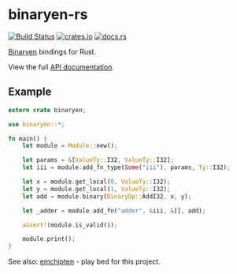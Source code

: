 # binaryen-rs

[![Build Status](https://travis-ci.org/pepyakin/binaryen-rs.svg?branch=master)](https://travis-ci.org/pepyakin/binaryen-rs) 
[![crates.io](https://img.shields.io/crates/v/binaryen.svg)](https://crates.io/crates/binaryen)
[![docs.rs](https://docs.rs/binaryen/badge.svg)](https://docs.rs/binaryen/)

[Binaryen](https://github.com/WebAssembly/binaryen) bindings for Rust.

View the full [API documentation](https://docs.rs/binaryen/).

## Example

```rust
extern crate binaryen;

use binaryen::*;

fn main() {
    let module = Module::new();

    let params = &[ValueTy::I32, ValueTy::I32];
    let iii = module.add_fn_type(Some("iii"), params, Ty::I32);

    let x = module.get_local(0, ValueTy::I32);
    let y = module.get_local(1, ValueTy::I32);
    let add = module.binary(BinaryOp::AddI32, x, y);

    let _adder = module.add_fn("adder", &iii, &[], add);

    assert!(module.is_valid());

    module.print();
}
```

See also: [emchipten](https://github.com/pepyakin/emchipten) - play bed for this project.
